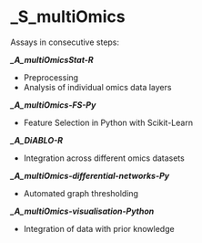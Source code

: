 _S_multiOmics
=============

Assays in consecutive steps:

***_A_multiOmicsStat-R***
- Preprocessing
- Analysis of individual omics data layers  

***_A_multiOmics-FS-Py***
- Feature Selection in Python with Scikit-Learn
  
***_A_DiABLO-R***
- Integration across different omics datasets

***_A_multiOmics-differential-networks-Py***
- Automated graph thresholding

***_A_multiOmics-visualisation-Python***
- Integration of data with prior knowledge
